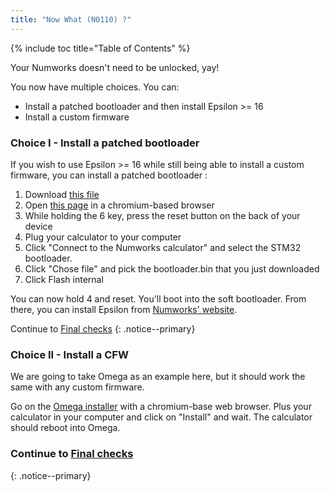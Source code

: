 ```yaml
---
title: "Now What (N0110) ?"
---
```


{% include toc title="Table of Contents" %}

Your Numworks doesn't need to be unlocked, yay!

You now have multiple choices. You can:
- Install a patched bootloader and then install Epsilon >= 16
- Install a custom firmware

### Choice I - Install a patched bootloader

If you wish to use Epsilon >= 16 while still being able to install a custom firmware,
you can install a patched bootloader :
1. Download [this file](https://phi.getomega.dev/install/bootloader.bin)
2. Open [this page](https://ti-planet.github.io/webdfu_numworks/n0110/) in a chromium-based browser
3. While holding the 6 key, press the reset button on the back of your device
4. Plug your calculator to your computer
5. Click "Connect to the Numworks calculator" and select the STM32 bootloader.
6. Click "Chose file" and pick the bootloader.bin that you just downloaded
7. Click Flash internal

You can now hold 4 and reset. You'll boot into the soft bootloader. From there, you can install Epsilon from [Numworks' website](https://my.numworks.com/devices/upgrade).

Continue to [Final checks](final-checks)
{: .notice--primary}

### Choice II - Install a CFW

We are going to take Omega as an example here, but it should work the same with any custom firmware.

Go on the [Omega installer](https://getomega.dev/install/latest) with a chromium-base web browser. Plus your calculator in your computer and click on "Install" and wait. The calculator should reboot into Omega.

### Continue to [Final checks](final-checks)
{: .notice--primary}

